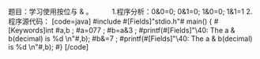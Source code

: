 题目：学习使用按位与 & 。　　　
1.程序分析：0&0=0; 0&1=0; 1&0=0; 1&1=1
2.程序源代码：
[code=java]
#include #[Fields]"stdio.h"#
main()
{
    #[Keywords]int #a,b ;
    #a=077 ;
    #b=a&3 ;
    #printf(#[Fields]"\40: The a & b(decimal) is %d \n"#,b);
    #b&=7 ;
    #printf(#[Fields]"\40: The a & b(decimal) is %d \n"#,b);
#}
[/code]